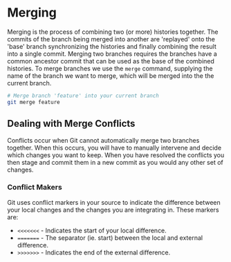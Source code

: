 # Merging

Merging is the process of combining two (or more) histories together. The commits of the branch being merged into another are 'replayed' onto the 'base' branch synchronizing the histories and finally combining the result into a single commit. Merging two branches requires the branches have a common ancestor commit that can be used as the base of the combined histories. To merge branches we use the `merge` command, supplying the name of the branch we want to merge, which will be merged into the the current branch.

```sh
# Merge branch 'feature' into your current branch
git merge feature
```

## Dealing with Merge Conflicts

Conflicts occur when Git cannot automatically merge two branches together. When this occurs, you will have to manually intervene and decide which changes you want to keep. When you have resolved the conflicts you then stage and commit them in a new commit as you would any other set of changes.

### Conflict Makers

Git uses conflict markers in your source to indicate the difference between your local changes and the changes you are integrating in. These markers are:

- `<<<<<<<` - Indicates the start of your local difference.
- `=======` - The separator (ie. start) between the local and external difference.
- `>>>>>>>` - Indicates the end of the external difference.
